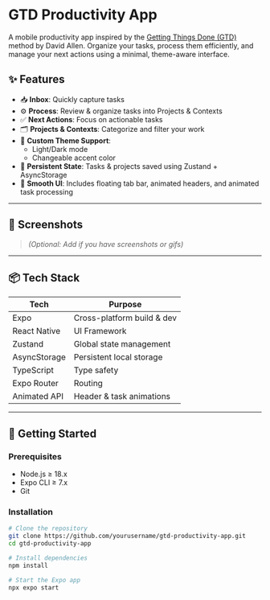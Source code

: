 # GTD Productivity App

A mobile productivity app inspired by the [Getting Things Done (GTD)](https://gettingthingsdone.com/) method by David Allen. Organize your tasks, process them efficiently, and manage your next actions using a minimal, theme-aware interface.

## ✨ Features

- 📥 **Inbox**: Quickly capture tasks
- ⚙️ **Process**: Review & organize tasks into Projects & Contexts
- ✅ **Next Actions**: Focus on actionable tasks
- 🗂️ **Projects & Contexts**: Categorize and filter your work
- 🎨 **Custom Theme Support**:
  - Light/Dark mode
  - Changeable accent color
- 💾 **Persistent State**: Tasks & projects saved using Zustand + AsyncStorage
- 🎯 **Smooth UI**: Includes floating tab bar, animated headers, and animated task processing

---

## 📸 Screenshots

> *(Optional: Add if you have screenshots or gifs)*

---

## 📦 Tech Stack

| Tech         | Purpose                        |
|--------------|---------------------------------|
| Expo         | Cross-platform build & dev     |
| React Native | UI Framework                   |
| Zustand      | Global state management        |
| AsyncStorage | Persistent local storage       |
| TypeScript   | Type safety                    |
| Expo Router  | Routing                        |
| Animated API | Header & task animations       |

---

## 🚀 Getting Started

### Prerequisites

- Node.js ≥ 18.x
- Expo CLI ≥ 7.x  
- Git

### Installation

```bash
# Clone the repository
git clone https://github.com/yourusername/gtd-productivity-app.git
cd gtd-productivity-app

# Install dependencies
npm install

# Start the Expo app
npx expo start
